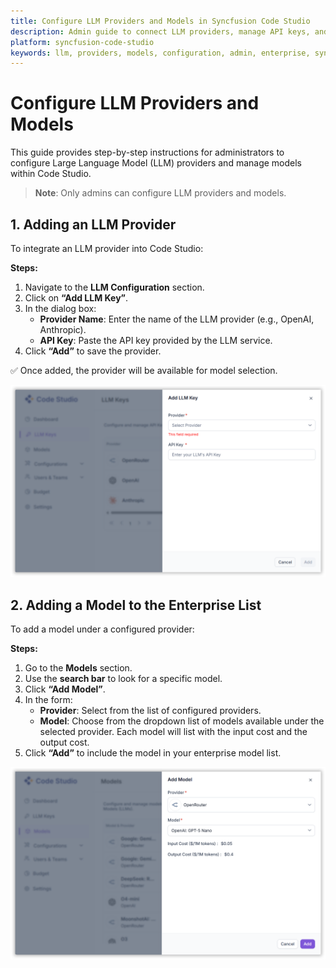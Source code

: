 ```yaml
---
title: Configure LLM Providers and Models in Syncfusion Code Studio
description: Admin guide to connect LLM providers, manage API keys, and add models to your enterprise catalog in Code Studio.
platform: syncfusion-code-studio
keywords: llm, providers, models, configuration, admin, enterprise, syncfusion, code-studio, api keys, model catalog, openai, anthropic, azure openai, gemini
---
```


# Configure LLM Providers and Models

This guide provides step-by-step instructions for administrators to configure Large Language Model (LLM) providers and manage models within Code Studio.

> **Note**: Only admins can configure LLM providers and models.


## 1. Adding an LLM Provider

To integrate an LLM provider into Code Studio:

**Steps:**

1. Navigate to the **LLM Configuration** section.  
2. Click on **“Add LLM Key”**.  
3. In the dialog box:
   - **Provider Name**: Enter the name of the LLM provider (e.g., OpenAI, Anthropic).  
   - **API Key**: Paste the API key provided by the LLM service.  
4. Click **“Add”** to save the provider.

✅ Once added, the provider will be available for model selection.

<img src="./enterprise-images/llm and providers.png" alt="Provider" />

## 2. Adding a Model to the Enterprise List

To add a model under a configured provider:

**Steps:**

1. Go to the **Models** section.  
2. Use the **search bar** to look for a specific model.  
3. Click **“Add Model”**.  
4. In the form:
   - **Provider**: Select from the list of configured providers.  
   - **Model**: Choose from the dropdown list of models available under the selected provider. Each model will list with the input cost and the output cost.  
5. Click **“Add”** to include the model in your enterprise model list.

<img src="./enterprise-images/add model.png" alt="provider" />


